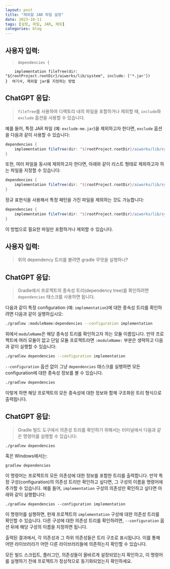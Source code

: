 ```yaml
---
layout: post
title: "제외할 JAR 파일 설정"
date: 2023-10-11
tags: [설정, 파일, JAR, 제외]
categories: blog
---
```


## 사용자 입력:
>     dependencies {
        implementation fileTree(dir: "${rootProject.rootDir}/aiworks/lib/system", include: ['*.jar'])
    }  여기서, 제외할 jar를 지정하는 방법

## ChatGPT 응답:
> `fileTree`를 사용하여 디렉토리 내의 파일을 포함하거나 제외할 때, `include`와 `exclude` 옵션을 사용할 수 있습니다.

예를 들어, 특정 JAR 파일 (예: `exclude-me.jar`)을 제외하고자 한다면, `exclude` 옵션을 다음과 같이 사용할 수 있습니다:

```groovy
dependencies {
    implementation fileTree(dir: "${rootProject.rootDir}/aiworks/lib/system", include: ['*.jar'], exclude: ['exclude-me.jar'])
}
```

또한, 여러 파일을 동시에 제외하고자 한다면, 아래와 같이 리스트 형태로 제외하고자 하는 파일을 지정할 수 있습니다:

```groovy
dependencies {
    implementation fileTree(dir: "${rootProject.rootDir}/aiworks/lib/system", include: ['*.jar'], exclude: ['exclude-me1.jar', 'exclude-me2.jar'])
}
```

정규 표현식을 사용해서 특정 패턴을 가진 파일을 제외하는 것도 가능합니다:

```groovy
dependencies {
    implementation fileTree(dir: "${rootProject.rootDir}/aiworks/lib/system", include: ['*.jar'], exclude: ['exclude-*.jar'])
}
```

이 방법으로 필요한 파일만 포함하거나 제외할 수 있습니다.

## 사용자 입력:
> 위의 dependency 트리를 볼려면 gradle 무엇을 실행하나?

## ChatGPT 응답:
> Gradle에서 프로젝트의 종속성 트리(dependency tree)를 확인하려면 `dependencies` 태스크를 사용하면 됩니다. 

다음과 같이 특정 configuration (예: `implementation`)에 대한 종속성 트리를 확인하려면 다음과 같이 실행하십시오:

```bash
./gradlew :moduleName:dependencies --configuration implementation
```

위에서 `moduleName`은 해당 종속성 트리를 확인하고자 하는 모듈 이름입니다. 만약 프로젝트에 여러 모듈이 없고 단일 모듈 프로젝트라면 `:moduleName:` 부분은 생략하고 다음과 같이 실행할 수 있습니다:

```bash
./gradlew dependencies --configuration implementation
```

`--configuration` 옵션 없이 그냥 `dependencies` 태스크를 실행하면 모든 configuration에 대한 종속성 정보를 볼 수 있습니다. 

```bash
./gradlew dependencies
```

이렇게 하면 해당 프로젝트의 모든 종속성에 대한 정보와 함께 구조화된 트리 형식으로 출력됩니다.

## ChatGPT 응답:
> Gradle 빌드 도구에서 의존성 트리를 확인하기 위해서는 터미널에서 다음과 같은 명령어를 실행할 수 있습니다:

```shell
./gradlew dependencies
```

혹은 Windows에서는:

```shell
gradlew dependencies
```

이 명령어는 프로젝트의 모든 의존성에 대한 정보를 포함한 트리를 출력합니다. 만약 특정 구성(configuration)의 의존성 트리만 확인하고 싶다면, 그 구성의 이름을 명령어에 추가할 수 있습니다. 예를 들어, `implementation` 구성의 의존성만 확인하고 싶다면 아래와 같이 실행합니다:

```shell
./gradlew dependencies --configuration implementation
```

이 명령어를 실행하면, 현재 프로젝트의 `implementation` 구성에 대한 의존성 트리를 확인할 수 있습니다. 다른 구성에 대한 의존성 트리를 확인하려면, `--configuration` 옵션 뒤에 해당 구성의 이름을 지정하면 됩니다.

출력된 결과에서, 각 의존성과 그 하위 의존성들은 트리 구조로 표시됩니다. 이를 통해 어떤 라이브러리가 어떤 다른 라이브러리들에 의존하는지 확인할 수 있습니다.

모든 빌드 스크립트, 플러그인, 의존성들이 올바르게 설정되었는지 확인하고, 이 명령어를 실행하기 전에 프로젝트가 정상적으로 동기화되었는지 확인하세요.

